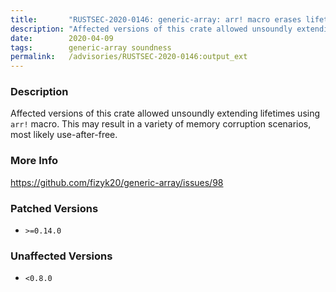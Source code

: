 ```yaml
---
title:       "RUSTSEC-2020-0146: generic-array: arr! macro erases lifetimes"
description: "Affected versions of this crate allowed unsoundly extending lifetimes using arr macro. This may result in a variety of memory corruption scenarios, most likely useafterfree."
date:        2020-04-09
tags:        generic-array soundness
permalink:   /advisories/RUSTSEC-2020-0146:output_ext
---
```


### Description

Affected versions of this crate allowed unsoundly extending
lifetimes using `arr!` macro. This may result in a variety of
memory corruption scenarios, most likely use-after-free.

### More Info

<https://github.com/fizyk20/generic-array/issues/98>

### Patched Versions

- `>=0.14.0`



### Unaffected Versions

- `<0.8.0`
